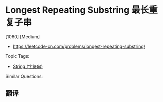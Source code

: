 # Longest Repeating Substring 最长重复子串

[1060] [Medium]

- https://leetcode-cn.com/problems/longest-repeating-substring/

Topic Tags:

- [String (字符串)](https://leetcode-cn.com/tag/string/)

Similar Questions:

## 翻译
